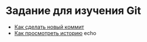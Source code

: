 # Задание для изучения Git
- [Как сделать новый коммит](./commit_help.md)
- [Как просмотреть историю](./log_help.md) echo
